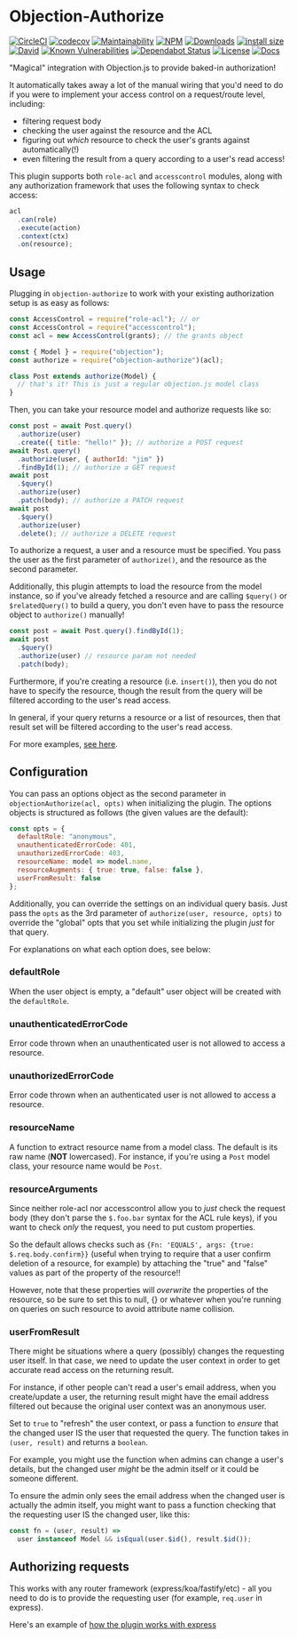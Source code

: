 # Objection-Authorize

[![CircleCI](https://img.shields.io/circleci/build/github/JaneJeon/objection-authorize)](https://circleci.com/gh/JaneJeon/objection-authorize) [![codecov](https://codecov.io/gh/JaneJeon/objection-authorize/branch/master/graph/badge.svg)](https://codecov.io/gh/JaneJeon/objection-authorize) [![Maintainability](https://api.codeclimate.com/v1/badges/78bae22810143ad84ef1/maintainability)](https://codeclimate.com/github/JaneJeon/objection-authorize/maintainability) [![NPM](https://img.shields.io/npm/v/objection-authorize)](https://www.npmjs.com/package/objection-authorize) [![Downloads](https://img.shields.io/npm/dt/objection-authorize)](https://www.npmjs.com/package/objection-authorize) [![install size](https://packagephobia.now.sh/badge?p=objection-authorize)](https://packagephobia.now.sh/result?p=objection-authorize) [![David](https://img.shields.io/david/JaneJeon/objection-authorize)](https://david-dm.org/JaneJeon/objection-authorize) [![Known Vulnerabilities](https://snyk.io//test/github/JaneJeon/objection-authorize/badge.svg?targetFile=package.json)](https://snyk.io//test/github/JaneJeon/objection-authorize?targetFile=package.json) [![Dependabot Status](https://api.dependabot.com/badges/status?host=github&repo=JaneJeon/objection-authorize)](https://dependabot.com) [![License](https://img.shields.io/npm/l/objection-authorize)](https://github.com/JaneJeon/objection-authorize/blob/master/LICENSE) [![Docs](https://img.shields.io/badge/docs-github-blue)](https://janejeon.github.io/objection-authorize)

"Magical" integration with Objection.js to provide baked-in authorization!

It automatically takes away a lot of the manual wiring that you'd need to do if you were to implement your access control on a request/route level, including:

- filtering request body
- checking the user against the resource and the ACL
- figuring out _which_ resource to check the user's grants against automatically(!)
- even filtering the result from a query according to a user's read access!

This plugin supports both `role-acl` and `accesscontrol` modules, along with any authorization framework that uses the following syntax to check access:

```js
acl
  .can(role)
  .execute(action)
  .context(ctx)
  .on(resource);
```

## Usage

Plugging in `objection-authorize` to work with your existing authorization setup is as easy as follows:

```js
const AccessControl = require("role-acl"); // or
const AccessControl = require("accesscontrol");
const acl = new AccessControl(grants); // the grants object

const { Model } = require("objection");
const authorize = require("objection-authorize")(acl);

class Post extends authorize(Model) {
  // that's it! This is just a regular objection.js model class
}
```

Then, you can take your resource model and authorize requests like so:

```js
const post = await Post.query()
  .authorize(user)
  .create({ title: "hello!" }); // authorize a POST request
await Post.query()
  .authorize(user, { authorId: "jim" })
  .findById(1); // authorize a GET request
await post
  .$query()
  .authorize(user)
  .patch(body); // authorize a PATCH request
await post
  .$query()
  .authorize(user)
  .delete(); // authorize a DELETE request
```

To authorize a request, a user and a resource must be specified. You pass the user as the first parameter of `authorize()`, and the resource as the second parameter.

Additionally, this plugin attempts to load the resource from the model instance, so if you've already fetched a resource and are calling `$query()` or `$relatedQuery()` to build a query, you don't even have to pass the resource object to `authorize()` manually!

```js
const post = await Post.query().findById(1);
await post
  .$query()
  .authorize(user) // resource param not needed
  .patch(body);
```

Furthermore, if you're creating a resource (i.e. `insert()`), then you do not have to specify the resource, though the result from the query will be filtered according to the user's read access.

In general, if your query returns a resource or a list of resources, then that result set will be filtered according to the user's read access.

For more examples, [see here](https://github.com/JaneJeon/objection-authorize/blob/master/index.test.js).

## Configuration

You can pass an options object as the second parameter in `objectionAuthorize(acl, opts)` when initializing the plugin. The options objects is structured as follows (the given values are the default):

```js
const opts = {
  defaultRole: "anonymous",
  unauthenticatedErrorCode: 401,
  unauthorizedErrorCode: 403,
  resourceName: model => model.name,
  resourceAugments: { true: true, false: false },
  userFromResult: false
};
```

Additionally, you can override the settings on an individual query basis. Just pass the `opts` as the 3rd parameter of `authorize(user, resource, opts)` to override the "global" opts that you set while initializing the plugin _just_ for that query.

For explanations on what each option does, see below:

### defaultRole

When the user object is empty, a "default" user object will be created with the `defaultRole`.

### unauthenticatedErrorCode

Error code thrown when an unauthenticated user is not allowed to access a resource.

### unauthorizedErrorCode

Error code thrown when an authenticated user is not allowed to access a resource.

### resourceName

A function to extract resource name from a model class. The default is its raw name (**NOT** lowercased). For instance, if you're using a `Post` model class, your resource name would be `Post`.

### resourceArguments

Since neither role-acl nor accesscontrol allow you to _just_ check the request body (they don't parse the `$.foo.bar` syntax for the ACL rule keys), if you want to check _only_ the request, you need to put custom properties.

So the default allows checks such as `{Fn: 'EQUALS', args: {true: $.req.body.confirm}}` (useful when trying to require that a user confirm deletion of a resource, for example) by attaching the "true" and "false" values as part of the property of the resource!!

However, note that these properties will _overwrite_ the properties of the resource, so be sure to set this to null, {} or whatever when you're running on queries on such resource to avoid attribute name collision.

### userFromResult

There might be situations where a query (possibly) changes the requesting user itself. In that case, we need to update the user context in order to get accurate read access on the returning result.

For instance, if other people can't read a user's email address, when you create/update a user, the returning result might have the email address filtered out because the original user context was an anonymous user.

Set to `true` to "refresh" the user context, or pass a function to _ensure_ that the changed user IS the user that requested the query. The function takes in `(user, result)` and returns a `boolean`.

For example, you might use the function when admins can change a user's details, but the changed user _might_ be the admin itself or it could be someone different.

To ensure the admin only sees the email address when the changed user is actually the admin itself, you might want to pass a function checking that the requesting user IS the changed user, like this:

```js
const fn = (user, result) =>
  user instanceof Model && isEqual(user.$id(), result.$id());
```

## Authorizing requests

This works with any router framework (express/koa/fastify/etc) - all you need to do is to provide the requesting user (for example, `req.user` in express).

Here's an example of [how the plugin works with express](https://github.com/JaneJeon/express-objection-starter/blob/master/routes/users.js)
